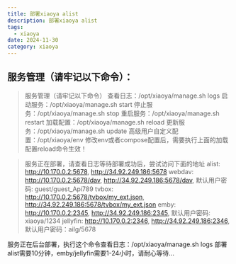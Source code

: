 ```yaml
---
title: 部署xiaoya alist
description: 部署xiaoya alist
tags:
  - xiaoya
date: 2024-11-30
category: xiaoya
---
```

## 服务管理（请牢记以下命令）：
> 服务管理（请牢记以下命令）
查看日志：/opt/xiaoya/manage.sh logs
启动服务：/opt/xiaoya/manage.sh start
停止服务：/opt/xiaoya/manage.sh stop
重启服务：/opt/xiaoya/manage.sh restart
加载配置：/opt/xiaoya/manage.sh reload
更新服务：/opt/xiaoya/manage.sh update
高级用户自定义配置：/opt/xiaoya/env
修改env或者compose配置后，需要执行上面的加载配置reload命令生效！

> 服务正在部署，请查看日志等待部署成功后，尝试访问下面的地址
alist: http://10.170.0.2:5678, http://34.92.249.186:5678
webdav: http://10.170.0.2:5678/dav, http://34.92.249.186:5678/dav, 默认用户密码: guest/guest_Api789
tvbox: http://10.170.0.2:5678/tvbox/my_ext.json, http://34.92.249.186:5678/tvbox/my_ext.json
emby: http://10.170.0.2:2345, http://34.92.249.186:2345, 默认用户密码: xiaoya/1234
jellyfin: http://10.170.0.2:2346, http://34.92.249.186:2346, 默认用户密码：ailg/5678

服务正在后台部署，执行这个命令查看日志：/opt/xiaoya/manage.sh logs
部署alist需要10分钟，emby/jellyfin需要1-24小时，请耐心等待...
